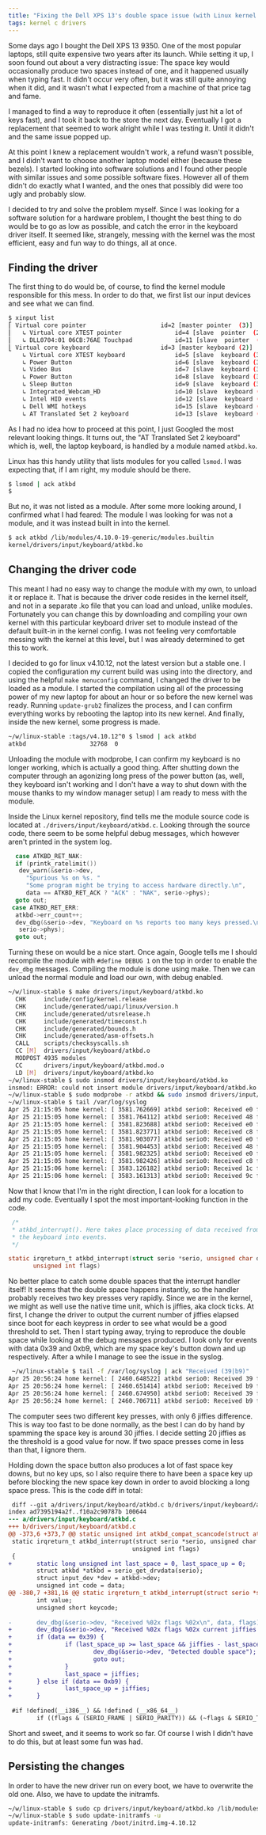 ```yaml
---
title: "Fixing the Dell XPS 13's double space issue (with Linux kernel modules!)"
tags: kernel c drivers
---
```

Some days ago I bought the Dell XPS 13 9350. One of the most popular laptops, still quite expensive two years after its launch. While setting it up, I soon found out about a very distracting issue: The space key would occasionally produce two spaces instead of one, and it happened usually when typing fast. It didn't occur very often, but it was still quite annoying when it did, and it wasn't what I expected from a machine of that price tag and fame.

I managed to find a way to reproduce it often (essentially just hit a lot of keys fast), and I took it back to the store the next day. Eventually I got a replacement that seemed to work alright while I was testing it. Until it didn't and the same issue popped up.

At this point I knew a replacement wouldn't work, a refund wasn't possible, and I didn't want to choose another laptop model either (because these bezels). I started looking into software solutions and I found other people with similar issues and some possible software fixes. However all of them didn't do exactly what I wanted, and the ones that possibly did were too ugly and probably slow.

I decided to try and solve the problem myself. Since I was looking for a software solution for a hardware problem, I thought the best thing to do would be to go as low as possible, and catch the error in the keyboard driver itself. It seemed like, strangely, messing with the kernel was the most efficient, easy and fun way to do things, all at once.

## Finding the driver

The first thing to do would be, of course, to find the kernel module responsible for this mess. In order to do that, we first list our input devices and see what we can find.

```bash
$ xinput list
⎡ Virtual core pointer                     id=2 [master pointer  (3)]
⎜   ↳ Virtual core XTEST pointer               id=4 [slave  pointer  (2)]
⎜   ↳ DLL0704:01 06CB:76AE Touchpad            id=11 [slave  pointer  (2)]
⎣ Virtual core keyboard                    id=3 [master keyboard (2)]
    ↳ Virtual core XTEST keyboard              id=5 [slave  keyboard (3)]
    ↳ Power Button                             id=6 [slave  keyboard (3)]
    ↳ Video Bus                                id=7 [slave  keyboard (3)]
    ↳ Power Button                             id=8 [slave  keyboard (3)]
    ↳ Sleep Button                             id=9 [slave  keyboard (3)]
    ↳ Integrated_Webcam_HD                     id=10 [slave  keyboard (3)]
    ↳ Intel HID events                         id=12 [slave  keyboard (3)]
    ↳ Dell WMI hotkeys                         id=15 [slave  keyboard (3)]
    ↳ AT Translated Set 2 keyboard             id=13 [slave  keyboard (3)]
```

As I had no idea how to proceed at this point, I just Googled the most relevant looking things. It turns out, the "AT Translated Set 2 keyboard" which is, well, the laptop keyboard, is handled by a module named `atkbd.ko`.

Linux has this handy utility that lists modules for you called `lsmod`. I was expecting that, if I am right, my module should be there.

```bash
$ lsmod | ack atkbd
$ 
```

But no, it was not listed as a module. After some more looking around, I confirmed what I had feared: The module I was looking for was not a module, and it was instead built in into the kernel.

```bash
$ ack atkbd /lib/modules/4.10.0-19-generic/modules.builtin
kernel/drivers/input/keyboard/atkbd.ko
```

## Changing the driver code

This meant I had no easy way to change the module with my own, to unload it or replace it. That is because the driver code resides in the kernel itself, and not in a separate .ko file that you can load and unload, unlike modules. Fortunately you can change this by downloading and compiling your own kernel with this particular keyboard driver set to module instead of the default built-in in the kernel config. I was not feeling very comfortable messing with the kernel at this level, but I was already determined to get this to work.

I decided to go for linux v4.10.12, not the latest version but a stable one. I copied the configuration my current build was using into the directory, and using the helpful `make menuconfig` command, I changed the driver to be loaded as a module. I started the compilation using all of the processing power of my new laptop for about an hour or so before the new kernel was ready. Running `update-grub2` finalizes the process, and I can confirm everything works by rebooting the laptop into its new kernel. And finally, inside the new kernel, some progress is made.

```bash
~/w/linux-stable :tags/v4.10.12^0 $ lsmod | ack atkbd                     
atkbd                  32768  0
```

Unloading the module with modprobe, I can confirm my keyboard is no longer working, which is actually a good thing. After shutting down the computer through an agonizing long press of the power button (as, well, they keyboard isn't working and I don't have a way to shut down with the mouse thanks to my window manager setup) I am ready to mess with the module.

Inside the Linux kernel repository, find tells me the module source code is located at `./drivers/input/keyboard/atkbd.c`. Looking through the source code, there seem to be some helpful debug messages, which however aren't printed in the system log.

```c
  case ATKBD_RET_NAK:
  if (printk_ratelimit())
   dev_warn(&serio->dev,
     "Spurious %s on %s. "
     "Some program might be trying to access hardware directly.\n",
     data == ATKBD_RET_ACK ? "ACK" : "NAK", serio->phys);
  goto out;
 case ATKBD_RET_ERR:
  atkbd->err_count++;
  dev_dbg(&serio->dev, "Keyboard on %s reports too many keys pressed.\n",
   serio->phys);
  goto out;
```

Turning these on would be a nice start. Once again, Google tells me I should recompile the module with `#define DEBUG 1` on the top in order to enable the `dev_dbg` messages. Compiling the module is done using make. Then we can unload the normal module and load our own, with debug enabled.


```bash
~/w/linux-stable $ make drivers/input/keyboard/atkbd.ko
  CHK     include/config/kernel.release
  CHK     include/generated/uapi/linux/version.h
  CHK     include/generated/utsrelease.h
  CHK     include/generated/timeconst.h
  CHK     include/generated/bounds.h
  CHK     include/generated/asm-offsets.h
  CALL    scripts/checksyscalls.sh
  CC [M]  drivers/input/keyboard/atkbd.o
  MODPOST 4935 modules
  CC      drivers/input/keyboard/atkbd.mod.o
  LD [M]  drivers/input/keyboard/atkbd.ko
~/w/linux-stable $ sudo insmod drivers/input/keyboard/atkbd.ko
insmod: ERROR: could not insert module drivers/input/keyboard/atkbd.ko: File exists
~/w/linux-stable $ sudo modprobe -r atkbd && sudo insmod drivers/input/keyboard/atkbd.ko
~/w/linux-stable $ tail /var/log/syslog
Apr 25 21:15:05 home kernel: [ 3581.762669] atkbd serio0: Received e0 flags 00
Apr 25 21:15:05 home kernel: [ 3581.764112] atkbd serio0: Received 48 flags 00
Apr 25 21:15:05 home kernel: [ 3581.823688] atkbd serio0: Received e0 flags 00
Apr 25 21:15:05 home kernel: [ 3581.823771] atkbd serio0: Received c8 flags 00
Apr 25 21:15:05 home kernel: [ 3581.903077] atkbd serio0: Received e0 flags 00
Apr 25 21:15:05 home kernel: [ 3581.904453] atkbd serio0: Received 48 flags 00
Apr 25 21:15:05 home kernel: [ 3581.982325] atkbd serio0: Received e0 flags 00
Apr 25 21:15:05 home kernel: [ 3581.982426] atkbd serio0: Received c8 flags 00
Apr 25 21:15:06 home kernel: [ 3583.126182] atkbd serio0: Received 1c flags 00
Apr 25 21:15:06 home kernel: [ 3583.161313] atkbd serio0: Received 9c flags 00
```

Now that I know that I'm in the right direction, I can look for a location to add my code. Eventually I spot the most important-looking function in the code.


```c
 /*
 * atkbd_interrupt(). Here takes place processing of data received from
 * the keyboard into events.
 */

static irqreturn_t atkbd_interrupt(struct serio *serio, unsigned char data,
       unsigned int flags)
```

No better place to catch some double spaces that the interrupt handler itself! It seems that the double space happens instantly, so the handler probably receives two key presses very rapidly. Since we are in the kernel, we might as well use the native time unit, which is jiffies, aka clock ticks. At first, I change the driver to output the current number of jiffies elapsed since boot for each keypress in order to see what would be a good threshold to set. Then I start typing away, trying to reproduce the double space while looking at the debug messages produced. I look only for events with data 0x39 and 0xb9, which are my space key's button down and up respectively. After a while I manage to see the issue in the syslog.

```bash
 ~/w/linux-stable $ tail -f /var/log/syslog | ack "Received (39|b9)"
Apr 25 20:56:24 home kernel: [ 2460.648522] atkbd serio0: Received 39 flags 00 current jiffies 4295507460
Apr 25 20:56:24 home kernel: [ 2460.651414] atkbd serio0: Received b9 flags 00 current jiffies 4295507460
Apr 25 20:56:24 home kernel: [ 2460.674950] atkbd serio0: Received 39 flags 00 current jiffies 4295507466
Apr 25 20:56:24 home kernel: [ 2460.706711] atkbd serio0: Received b9 flags 00 current jiffies 4295507474
```

The computer sees two different key presses, with only 6 jiffies difference. This is way too fast to be done normally, as the best I can do by hand by spamming the space key is around 30 jiffies. I decide setting 20 jiffies as the threshold is a good value for now. If two space presses come in less than that, I ignore them.

Holding down the space button also produces a lot of fast space key downs, but no key ups, so I also require there to have been a space key up before blocking the new space key down in order to avoid blocking a long space press. This is the code diff in total:


```diff
 diff --git a/drivers/input/keyboard/atkbd.c b/drivers/input/keyboard/atkbd.c
index ad7395194a2f..f10a2c90787b 100644
--- a/drivers/input/keyboard/atkbd.c
+++ b/drivers/input/keyboard/atkbd.c
@@ -373,6 +373,7 @@ static unsigned int atkbd_compat_scancode(struct atkbd *atkbd, unsigned int code
 static irqreturn_t atkbd_interrupt(struct serio *serio, unsigned char data,
                                   unsigned int flags)
 {
+       static long unsigned int last_space = 0, last_space_up = 0;
        struct atkbd *atkbd = serio_get_drvdata(serio);
        struct input_dev *dev = atkbd->dev;
        unsigned int code = data;
@@ -380,7 +381,16 @@ static irqreturn_t atkbd_interrupt(struct serio *serio, unsigned char data,
        int value;
        unsigned short keycode;
 
-       dev_dbg(&serio->dev, "Received %02x flags %02x\n", data, flags);
+       dev_dbg(&serio->dev, "Received %02x flags %02x current jiffies %lu last space at %lu\n", data, flags, jiffies, last_space);
+       if (data == 0x39) {
+               if (last_space_up >= last_space && jiffies - last_space < 20) {
+                       dev_dbg(&serio->dev, "Detected double space");
+                       goto out;
+               }
+               last_space = jiffies;
+       } else if (data == 0xb9) {
+               last_space_up = jiffies;
+       }
 
 #if !defined(__i386__) && !defined (__x86_64__)
        if ((flags & (SERIO_FRAME | SERIO_PARITY)) && (~flags & SERIO_TIMEOUT) && !atkbd->resend && atkbd->write) {
```

Short and sweet, and it seems to work so far. Of course I wish I didn't have to do this, but at least some fun was had.

## Persisting the changes

In order to have the new driver run on every boot, we have to overwrite the old one. Also, we have to update the initramfs.

```bash
~/w/linux-stable $ sudo cp drivers/input/keyboard/atkbd.ko /lib/modules/4.10.12/kernel/drivers/input/keyboard/atkbd.ko
~/w/linux-stable $ sudo update-initramfs -u
update-initramfs: Generating /boot/initrd.img-4.10.12
```
